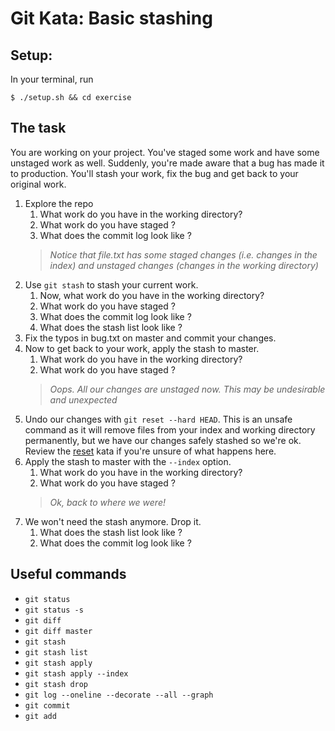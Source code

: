 # Git Kata: Basic stashing 

## Setup:

In your terminal, run
```
$ ./setup.sh && cd exercise
```

## The task

You are working on your project. You've staged some work and have some unstaged work as well.
Suddenly, you're made aware that a bug has made it to production. You'll stash your work, fix the bug and get back to your original work.

1. Explore the repo
   1. What work do you have in the working directory? 
   1. What work do you have staged ?  
   1. What does the commit log look like ?  
   >*Notice that file.txt has some staged changes (i.e. changes in the index) and unstaged changes (changes in the working directory)* 
1. Use `git stash` to stash your current work.
   1. Now, what work do you have in the working directory? 
   1. What work do you have staged ?
   1. What does the commit log look like ?
   1. What does the stash list look like ?
1. Fix the typos in bug.txt on master and commit your changes.
1. Now to get back to your work, apply the stash to master.
   1. What work do you have in the working directory? 
   1. What work do you have staged ?
   >*Oops. All our changes are unstaged now. This may be undesirable and unexpected*
1. Undo our changes with `git reset --hard HEAD`. This is an unsafe command as it will remove files from your index and working directory permanently, but we have our changes safely stashed so we're ok. Review the [reset](reset/README.md) kata if you're unsure of what happens here.
1. Apply the stash to master with the `--index` option.
   1. What work do you have in the working directory? 
   1. What work do you have staged ?
   >*Ok, back to where we were!*
1. We won't need the stash anymore. Drop it.
   1. What does the stash list look like ?
   1. What does the commit log look like ?  



## Useful commands

- `git status`
- `git status -s`
- `git diff`
- `git diff master`
- `git stash`
- `git stash list`
- `git stash apply`
- `git stash apply --index`
- `git stash drop`
- `git log --oneline --decorate --all --graph`
- `git commit`
- `git add`

